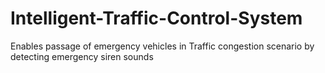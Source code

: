 # Intelligent-Traffic-Control-System
Enables passage of emergency vehicles in Traffic congestion scenario by detecting emergency siren sounds
